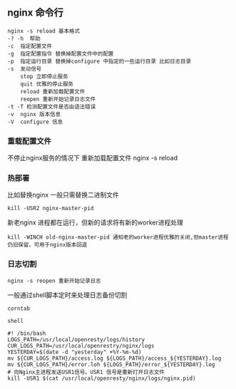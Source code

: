 ## nginx 命令行

	nginx -s reload 基本格式
	-? -h  帮助
	-c  指定配置文件
	-g  指定配置指令 替换掉配置文件中的配置
	-p  指定运行目录 替换掉configure 中指定的一些运行目录 比如日志目录
	-s  发动信号
		stop 立即停止服务
		quit 优雅的停止服务
		reload 重新加载配置文件
		reopen 重新开始记录日志文件
	-t -T 检测配置文件是否由语法错误
	-v  nginx 版本信息
	-V  configure 信息


### 重载配置文件
不停止nginx服务的情况下 重新加载配置文件
nginx -s reload

### 热部署
比如替换nginx  一般只需替换二进制文件

	kill -USR2 nginx-master-pid

新老nginx 进程都在运行，但新的请求将有新的worker进程处理

	kill -WINCH old-nginx-master-pid 通知老的worker进程优雅的关闭,但master进程仍旧保留，可用于nginx版本回退

### 日志切割

	nginx -s reopen 重新开始记录日志

一般通过shell脚本定时来处理日志备份切割

	corntab

	shell  

	#! /bin/bash
	LOGS_PATH=/usr/local/openresty/logs/history
	CUR_LOGS_PATH=/usr/local/openrestry/nginx/logs
	YESTERDAY=$(date -d "yesterday" +%Y-%m-%d)
	mv ${CUR_LOGS_PATH}/access.log ${LOGS_PATH}/access_${YESTERDAY}.log
	mv ${CUR_LOGS_PATH}/error.loh ${LOGS_PATH}/error_${YESTERDAY}.log
	# 向Nginx主进程发送USR1信号。USR1 信号是重新打开日志文件
	kill -USR1 $(cat /usr/local/openresty/nginx/logs/nginx.pid)